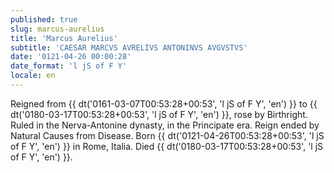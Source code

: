 ```yaml
---
published: true
slug: marcus-aurelius
title: 'Marcus Aurelius'
subtitle: 'CAESAR MARCVS AVRELIVS ANTONINVS AVGVSTVS'
date: '0121-04-26 00:00:28'
date_format: 'l jS of F Y'
locale: en
---
```


Reigned from {{ dt('0161-03-07T00:53:28+00:53', 'l jS of F Y', 'en') }} to {{ dt('0180-03-17T00:53:28+00:53', 'l jS of F Y', 'en') }}, rose by Birthright. Ruled in the Nerva-Antonine dynasty, in the Principate era. Reign ended by Natural Causes from Disease. Born {{ dt('0121-04-26T00:53:28+00:53', 'l jS of F Y', 'en') }} in Rome, Italia. Died {{ dt('0180-03-17T00:53:28+00:53', 'l jS of F Y', 'en') }}.
